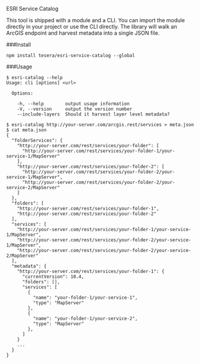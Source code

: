 ESRI Service Catalog

This tool is shipped with a module and a CLI. You can import the module directly in your project or use the CLI directly. The library will walk an ArcGIS endpoint and harvest metadata into a single JSON file.

###Install
```terminal
npm install tesera/esri-service-catalog --global
```

###Usage
```terminal
$ esri-catalog --help
Usage: cli [options] <url>

  Options:

    -h, --help        output usage information
    -V, --version     output the version number
    --include-layers  Should it harvest layer level metadata?
    
$ esri-catalog http://your-server.com/arcgis.rest/services > meta.json
$ cat meta.json
{
  "folderServices": {
    "http://your-server.com/rest/services/your-folder": [
      "http://your-server.com/rest/services/your-folder-1/your-service-1/MapServer"
    ],
    "http://your-server.com/rest/services/your-folder-2": [
      "http://your-server.com/rest/services/your-folder-2/your-service-1/MapServer",
      "http://your-server.com/rest/services/your-folder-2/your-service-2/MapServer"
    ]
  },
  "folders": [
    "http://your-server.com/rest/services/your-folder-1",
    "http://your-server.com/rest/services/your-folder-2"
  ],
  "services": [
    "http://your-server.com/rest/services/your-folder-1/your-service-1/MapServer",
    "http://your-server.com/rest/services/your-folder-2/your-service-1/MapServer",
    "http://your-server.com/rest/services/your-folder-2/your-service-2/MapServer"
  ],
  "metadata": {
    "http://your-server.com/rest/services/your-folder-1": {
      "currentVersion": 10.4,
      "folders": [],
      "services": [
        {
          "name": "your-folder-1/your-service-1",
          "type": "MapServer"
        },
        {
          "name": "your-folder-1/your-service-2",
          "type": "MapServer"
        },
      ]
    }
    ...
  }
}
```
